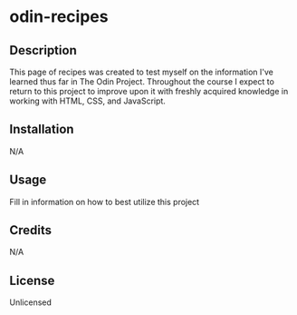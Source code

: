 # odin-recipes

## Description

This page of recipes was created to test myself on the information I've learned thus far in The Odin Project. Throughout the course I expect to return to this project to improve upon it with freshly acquired knowledge in working with HTML, CSS, and JavaScript.
    
## Installation

N/A

## Usage

Fill in information on how to best utilize this project

## Credits

N/A

## License

Unlicensed